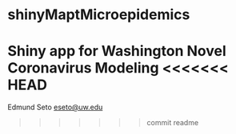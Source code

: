 # shinyMaptMicroepidemics
Shiny app for Washington Novel Coronavirus Modeling
<<<<<<< HEAD
=======
Edmund Seto
eseto@uw.edu
>>>>>>> commit readme
